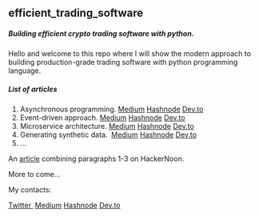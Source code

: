 ## efficient\_trading\_software

##### Building efficient crypto trading software with python.

Hello and welcome to this repo where I will show the modern approach to building production-grade trading software with python programming language.

##### List of articles

1.  Asynchronous programming. [Medium](https://medium.com/@junglesven/asynchronous-programming-a0fd4cd4d609?source=user_profile---------3----------------------------) [Hashnode](https://junglesven.hashnode.dev/asynchronous-programming) [Dev.to](https://dev.to/jungle_sven/asynchronous-programming-4353)
2.  Event-driven approach. [Medium](https://medium.com/@junglesven/event-driven-approach-d326bc2b5199?source=user_profile---------2----------------------------) [Hashnode](https://junglesven.hashnode.dev/event-driven-approach) [Dev.to](https://dev.to/jungle_sven/event-driven-approach-524f)
3.  Microservice architecture. [Medium](https://medium.com/@junglesven/microservices-4aa4f7d0cd90?source=user_profile---------1----------------------------) [Hashnode](https://junglesven.hashnode.dev/microservices) [Dev.to](https://dev.to/jungle_sven/microservices-42o)
4.  Generating synthetic data.  [Medium](https://medium.com/@junglesven/genergewhat-is-market-data-and-how-to-generate-it-with-python-4b0e8b89b4fc?source=user_profile---------0----------------------------) [Hashnode](https://junglesven.hashnode.dev/what-is-market-data-and-how-to-generate-it-with-python) [Dev.to](https://dev.to/jungle_sven/what-is-market-data-and-how-to-generate-it-with-python-e46)
5.  …

An [article](https://hackernoon.com/building-efficient-crypto-trading-software-with-python) combining paragraphs 1-3 on HackerNoon. 

More to come…

My contacts:

[Twitter ](https://twitter.com/jungle_sven) [Medium](https://medium.com/@junglesven) [Hashnode](https://junglesven.hashnode.dev/) [Dev.to](https://dev.to/jungle_sven)
